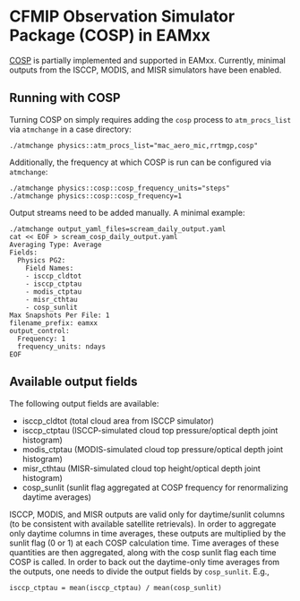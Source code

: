 # CFMIP Observation Simulator Package (COSP) in EAMxx
[COSP](https://github.com/CFMIP/COSPv2.0) is partially implemented and supported in EAMxx. Currently, minimal outputs from the ISCCP, MODIS, and MISR simulators have been enabled.

## Running with COSP
Turning COSP on simply requires adding the `cosp` process to `atm_procs_list` via `atmchange` in a case directory:
```
./atmchange physics::atm_procs_list="mac_aero_mic,rrtmgp,cosp"
```
Additionally, the frequency at which COSP is run can be configured via `atmchange`:
```
./atmchange physics::cosp::cosp_frequency_units="steps"
./atmchange physics::cosp::cosp_frequency=1
```
Output streams need to be added manually. A minimal example:
```
./atmchange output_yaml_files=scream_daily_output.yaml
cat << EOF > scream_cosp_daily_output.yaml
Averaging Type: Average
Fields:
  Physics PG2:
    Field Names:
    - isccp_cldtot
    - isccp_ctptau
    - modis_ctptau
    - misr_cthtau
    - cosp_sunlit
Max Snapshots Per File: 1
filename_prefix: eamxx
output_control:
  Frequency: 1
  frequency_units: ndays
EOF
```

## Available output fields
The following output fields are available:

  - isccp_cldtot (total cloud area from ISCCP simulator)
  - isccp_ctptau (ISCCP-simulated cloud top pressure/optical depth joint histogram)
  - modis_ctptau (MODIS-simulated cloud top pressure/optical depth joint histogram)
  - misr_cthtau  (MISR-simulated cloud top height/optical depth joint histogram)
  - cosp_sunlit  (sunlit flag aggregated at COSP frequency for renormalizing daytime averages)

ISCCP, MODIS, and MISR outputs are valid only for daytime/sunlit columns (to be consistent with available satellite retrievals). In order to aggregate only daytime columns in time averages, these outputs are multiplied by the sunlit flag (0 or 1) at each COSP calculation time. Time averages of these quantities are then aggregated, along with the cosp sunlit flag each time COSP is called. In order to back out the daytime-only time averages from the outputs, one needs to divide the output fields by `cosp_sunlit`. E.g.,
```
isccp_ctptau = mean(isccp_ctptau) / mean(cosp_sunlit)
```
